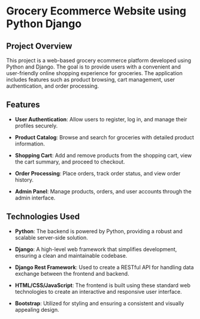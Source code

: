 # Grocery Ecommerce Website using Python Django

## Project Overview

This project is a web-based grocery ecommerce platform developed using Python and Django. The goal is to provide users with a convenient and user-friendly online shopping experience for groceries. The application includes features such as product browsing, cart management, user authentication, and order processing.

## Features

- **User Authentication**: Allow users to register, log in, and manage their profiles securely.

- **Product Catalog**: Browse and search for groceries with detailed product information.

- **Shopping Cart**: Add and remove products from the shopping cart, view the cart summary, and proceed to checkout.

- **Order Processing**: Place orders, track order status, and view order history.

- **Admin Panel**: Manage products, orders, and user accounts through the admin interface.

## Technologies Used

- **Python**: The backend is powered by Python, providing a robust and scalable server-side solution.

- **Django**: A high-level web framework that simplifies development, ensuring a clean and maintainable codebase.

- **Django Rest Framework**: Used to create a RESTful API for handling data exchange between the frontend and backend.

- **HTML/CSS/JavaScript**: The frontend is built using these standard web technologies to create an interactive and responsive user interface.

- **Bootstrap**: Utilized for styling and ensuring a consistent and visually appealing design.
